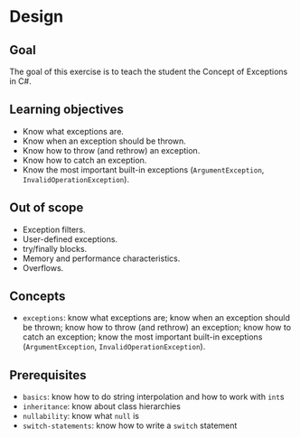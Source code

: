 # Design

## Goal

The goal of this exercise is to teach the student the Concept of Exceptions in C#.

## Learning objectives

- Know what exceptions are.
- Know when an exception should be thrown.
- Know how to throw (and rethrow) an exception.
- Know how to catch an exception.
- Know the most important built-in exceptions (`ArgumentException`, `InvalidOperationException`).

## Out of scope

- Exception filters.
- User-defined exceptions.
- try/finally blocks.
- Memory and performance characteristics.
- Overflows.

## Concepts

- `exceptions`: know what exceptions are; know when an exception should be thrown; know how to throw (and rethrow) an exception; know how to catch an exception; know the most important built-in exceptions (`ArgumentException`, `InvalidOperationException`).

## Prerequisites

- `basics`: know how to do string interpolation and how to work with `int`s
- `inheritance`: know about class hierarchies
- `nullability`: know what `null` is
- `switch-statements`: know how to write a `switch` statement

